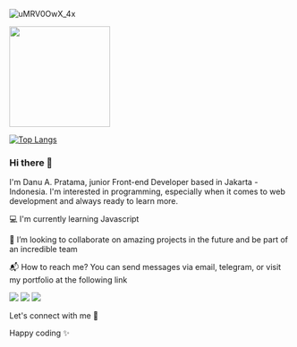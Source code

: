![uMRV0OwX_4x](https://user-images.githubusercontent.com/87930640/149263717-e8e06466-b0b1-427f-bbbd-66fc02452637.jpg)

<img height="180em" src="https://github-readme-stats.vercel.app/api?username=danuapratama&show_icons=true&hide_border=false&&count_private=true&include_all_commits=true" />  

[![Top Langs](https://github-readme-stats.vercel.app/api/top-langs/?username=danuapratama&layout=compact)](https://github.com/danuapratama/github-readme-stats)

### Hi there 👋

I'm Danu A. Pratama, junior Front-end Developer based in Jakarta - Indonesia. I'm interested in programming, especially when it comes to web development and always ready to learn more.

💻 I'm currently learning Javascript

🚀 I’m looking to collaborate on amazing projects in the future and be part of an incredible team

📬 How to reach me? You can send messages via email, telegram, or visit my portfolio at the following link

[![](https://img.shields.io/badge/-danupratama.dev@gmail.com-1fa2f2?logo=gmail&style=flat&logoColor=white)](mailto:danupratama.dev@gmail.com)
[![](https://img.shields.io/badge/-myTelegram-purple?logo=telegram&style=flat&logoColor=white)](https://t.me/danu_pratama)
[![](https://img.shields.io/badge/-myPortfolioWebsite-orange?logo=website&style=flat)](https://linktr.ee/danupratama)

Let's connect with me 👋

Happy coding ✨
